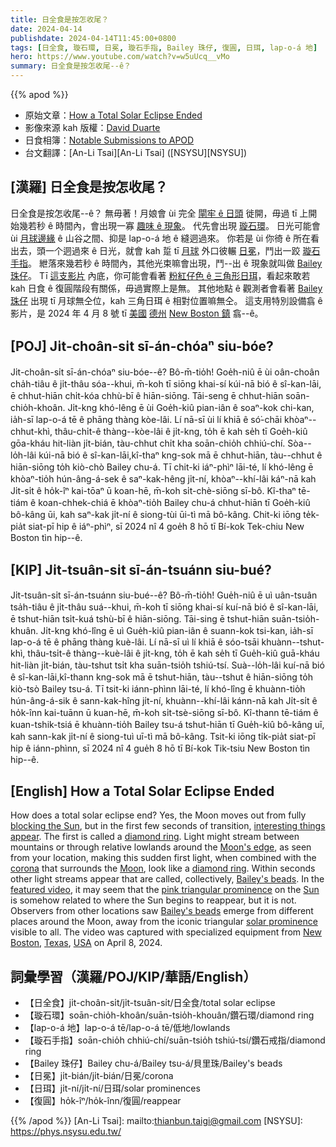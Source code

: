 ```yaml
---
title: 日全食是按怎收尾？
date: 2024-04-14
publishdate: 2024-04-14T11:45:00+0800
tags: [日全食, 璇石環, 日冕, 璇石手指, Bailey 珠仔, 復圓, 日珥, lap-o-á 地]
hero: https://www.youtube.com/watch?v=w5uUcq__vMo
summary: 日全食是按怎收尾--ê？
---
```


{{% apod %}}

- 原始文章：[How a Total Solar Eclipse Ended](https://apod.nasa.gov/apod/ap240414.html)
- 影像來源 kah 版權：[David Duarte](https://www.flickr.com/photos/davidduarte_astro/)
- 日食相簿：[Notable Submissions to APOD](https://www.facebook.com/media/set/?set=a.410844681644115&type=3)
- 台文翻譯：[An-Li Tsai][An-Li Tsai] ([NSYSU][NSYSU])

## [漢羅] 日全食是按怎收尾？
日全食是按怎收尾--ê？
無毋著！月娘會 ùi 完全 [閘牢 ê 日頭][blocking the Sun] 徙開，毋過 tī 上開始幾若秒 ê 時間內，會出現一寡 [趣味 ê 現象][interesting things appear]。
代先會出現 [璇石環][diamond ring 1]。
日光可能會 ùi [月球邊緣][Moon's edge] ê 山谷之間、抑是 lap-o-á 地 ê 縫迵過來。
你若是 ùi 你徛 ê 所在看出去，頭一个迵過來 ê 日光，就會 kah 踅 tī [月球][Moon] 外口彼輾 [日冕][corona]，鬥出一跤 [璇石手指][diamond ring 2]。
紲落來幾若秒 ê 時間內，其他光束嘛會出現，鬥--出 ê 現象就叫做 [Bailey 珠仔][Bailey's beads 1]。
Tī [這支影片][featured video] 內底，你可能會看著 [粉紅仔色 ê 三角形日珥][pink triangular prominence]，看起來敢若 kah 日食 ê 復圓階段有關係，毋過實際上是無。
其他地點 ê 觀測者會看著 [Bailey 珠仔][Bailey's beads 2] 出現 tī 月球無仝位，kah 三角日珥 ê 相對位置嘛無仝。
這支用特別設備翕 ê 影片，是 2024 年 4 月 8 號 tī [美國][USA] [德州][Texas] [New Boston 鎮][New Boston] 翕--ê。

## [POJ] Ji̍t-choân-si̍t sī-án-chóaⁿ siu-bóe?
Ji̍t-choân-si̍t sī-án-chóaⁿ siu-bóe--ê?
Bô-m̄-tio̍h!
Goe̍h-niû ē ùi oân-choân cha̍h-tiâu ê ji̍t-thâu sóa--khui, m̄-koh tī siōng khai-sí kúi-nā bió ê sî-kan-lāi, ē chhut-hiān chi̍t-kóa chhù-bī ê hiān-siōng.
Tāi-seng ē chhut-hiān soān-chio̍h-khoân.
Ji̍t-kng khó-lêng ē ùi Goe̍h-kiû pian-iân ê soaⁿ-kok chi-kan, ia̍h-sī lap-o-á tē ê phāng thàng kòe-lâi.
Lí nā-sī ùi lí khiā ê só͘-chāi khòaⁿ--chhut-khì, thâu-chi̍t-ê thàng--kòe-lâi ê ji̍t-kng, to̍h ē kah se̍h tī Goe̍h-kiû gōa-kháu hit-liàn ji̍t-bián, tàu-chhut chi̍t kha soān-chio̍h chhiú-chí.
Sòa--lo̍h-lâi kúi-nā bió ê sî-kan-lāi,kî-thaⁿ kng-sok mā ē chhut-hiān, tàu--chhut ê hiān-siōng to̍h kiò-chò Bailey chu-á.
Tī chit-ki iáⁿ-phìⁿ lāi-té, lí khó-lêng ē khòaⁿ-tio̍h hún-âng-á-sek ê saⁿ-kak-hêng ji̍t-ní, khòaⁿ--khí-lâi káⁿ-nā kah Ji̍t-si̍t ê ho̍k-îⁿ kai-tōaⁿ ū koan-hē, m̄-koh si̍t-chè-siōng sī-bô.
Kî-thaⁿ tē-tiám ê koan-chhek-chiá ē khòaⁿ-tio̍h Bailey chu-á chhut-hiān tī Goe̍h-kiû bô-kâng ūi, kah saⁿ-kak ji̍t-ní ê siong-tùi ūi-tì mā bô-kâng.
Chit-ki iōng te̍k-pia̍t siat-pī hip ê iáⁿ-phìⁿ, sī 2024 nî 4 goe̍h 8 hō tī Bí-kok Tek-chiu New Boston tìn hip--ê.

## [KIP] Ji̍t-tsuân-si̍t sī-án-tsuánn siu-bué?
Ji̍t-tsuân-si̍t sī-án-tsuánn siu-bué--ê?
Bô-m̄-tio̍h!
Gue̍h-niû ē uì uân-tsuân tsa̍h-tiâu ê ji̍t-thâu suá--khui, m̄-koh tī siōng khai-sí kuí-nā bió ê sî-kan-lāi, ē tshut-hiān tsi̍t-kuá tshù-bī ê hiān-siōng.
Tāi-sing ē tshut-hiān suān-tsio̍h-khuân.
Ji̍t-kng khó-lîng ē uì Gue̍h-kiû pian-iân ê suann-kok tsi-kan, ia̍h-sī lap-o-á tē ê phāng thàng kuè-lâi.
Lí nā-sī uì lí khiā ê sóo-tsāi khuànn--tshut-khì, thâu-tsi̍t-ê thàng--kuè-lâi ê ji̍t-kng, to̍h ē kah se̍h tī Gue̍h-kiû guā-kháu hit-liàn ji̍t-bián, tàu-tshut tsi̍t kha suān-tsio̍h tshiú-tsí.
Suà--lo̍h-lâi kuí-nā bió ê sî-kan-lāi,kî-thann kng-sok mā ē tshut-hiān, tàu--tshut ê hiān-siōng to̍h kiò-tsò Bailey tsu-á.
Tī tsit-ki iánn-phìnn lāi-té, lí khó-lîng ē khuànn-tio̍h hún-âng-á-sik ê sann-kak-hîng ji̍t-ní, khuànn--khí-lâi kánn-nā kah Ji̍t-si̍t ê ho̍k-înn kai-tuānn ū kuan-hē, m̄-koh si̍t-tsè-siōng sī-bô.
Kî-thann tē-tiám ê kuan-tshik-tsiá ē khuànn-tio̍h Bailey tsu-á tshut-hiān tī Gue̍h-kiû bô-kâng uī, kah sann-kak ji̍t-ní ê siong-tuì uī-tì mā bô-kâng.
Tsit-ki iōng ti̍k-pia̍t siat-pī hip ê iánn-phìnn, sī 2024 nî 4 gue̍h 8 hō tī Bí-kok Tik-tsiu New Boston tìn hip--ê.

## [English] How a Total Solar Eclipse Ended
How does a total solar eclipse end?
Yes, the Moon moves out from fully [blocking the Sun][blocking the Sun], but in the first few seconds of transition, [interesting things appear][interesting things appear].
The first is called a [diamond ring][diamond ring 1].
Light might stream between mountains or through relative lowlands around the [Moon's edge][Moon's edge], as seen from your location, making this sudden first light, when combined with the [corona][corona] that surrounds the [Moon][Moon], look like a [diamond ring][diamond ring 2].
Within seconds other light streams appear that are called, collectively, [Bailey's beads][Bailey's beads 1].
In the [featured video][featured video], it may seem that the [pink triangular prominence][pink triangular prominence] on the [Sun][Sun] is somehow related to where the Sun begins to reappear, but it is not.
Observers from other locations saw [Bailey's beads][Bailey's beads 2] emerge from different places around the Moon, away from the iconic triangular [solar prominence][solar prominence] visible to all.
The video was captured with specialized equipment from [New Boston][New Boston], [Texas][Texas], [USA][USA] on April 8, 2024.

## 詞彙學習（漢羅/POJ/KIP/華語/English）
- 【日全食】ji̍t-choân-si̍t/ji̍t-tsuân-si̍t/日全食/total solar eclipse
- 【璇石環】soān-chio̍h-khoân/suān-tsio̍h-khouân/鑽石環/diamond ring
- 【lap-o-á 地】lap-o-á tē/lap-o-á tē/低地/lowlands
- 【璇石手指】soān-chio̍h chhiú-chí/suān-tsio̍h tshiú-tsí/鑽石戒指/diamond ring
- 【Bailey 珠仔】Bailey chu-á/Bailey tsu-á/貝里珠/Bailey's beads
- 【日冕】ji̍t-bián/ji̍t-bián/日冕/corona
- 【日珥】ji̍t-ní/ji̍t-ní/日珥/solar prominences
- 【復圓】ho̍k-îⁿ/ho̍k-înn/復圓/reappear

{{% /apod %}}
[An-Li Tsai]: mailto:thianbun.taigi@gmail.com
[NSYSU]: https://phys.nsysu.edu.tw/

[copyright]: https://apod.nasa.gov/apod/fap/lib/about_apod.html#srapply
[License]: https://creativecommons.org/licenses/by/3.0/

[blocking the Sun]:https://www.nasa.gov/image-article/solar-eclipse-diagram/
[interesting things appear]:https://qph.cf2.quoracdn.net/main-qimg-24a2197245b616b1b04c4fbd4744c471-pjlq
[diamond ring 1]:https://apod.nasa.gov/apod/ap201218.html
[Moon's edge]:https://en.wikipedia.org/wiki/Lunar_limb
[corona]:https://apod.nasa.gov/apod/ap240402.html
[Moon]:https://science.nasa.gov/moon/
[diamond ring 2]:https://commons.wikimedia.org/wiki/File:Classic_Diamond_Engagement_Ring.jpg
[Bailey's beads 1]:https://en.wikipedia.org/wiki/Baily%27s_beads
[featured video]:https://www.flickr.com/photos/davidduarte_astro/53645501807/in/pool-apods/
[pink triangular prominence]:https://www.facebook.com/photo/?fbid=413131944748722&set=a.410844681644115
[Sun]:https://science.nasa.gov/sun/
[Bailey's beads 2]:https://apod.nasa.gov/apod/ap150328.html
[solar prominence]:https://apod.nasa.gov/apod/ap230801.html
[New Boston]:https://youtu.be/Fo0tD-xNteQ?t=11
[Texas]:https://en.wikipedia.org/wiki/Texas
[USA]:https://en.wikipedia.org/wiki/United_States

